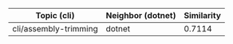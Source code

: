 | Topic (cli) | Neighbor (dotnet) | Similarity |
|-------------|-------------------|------------|
| cli/assembly-trimming | dotnet | 0.7114 |
